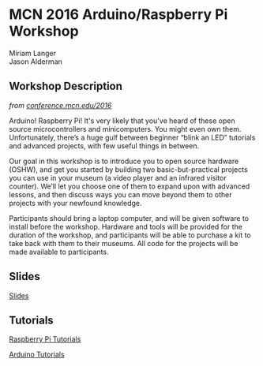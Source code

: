 # MCN 2016 Arduino/Raspberry Pi Workshop

Miriam Langer   
Jason Alderman 

## Workshop Description

_from [conference.mcn.edu/2016](https://conference.mcn.edu/2016/profile.cfm?profile_name=session&master_key=880FF14A-FDC1-2E77-BC15-F05A7082788F&page_key=AD2CAECE-E55C-4B47-9116-F9CB5C96B5DD&xtemplate&userLGNKEY=0)_

Arduino! Raspberry Pi! It's very likely that you've heard of these open source 
microcontrollers and minicomputers. You might even own them. Unfortunately, 
there’s a huge gulf between beginner “blink an LED” tutorials and advanced 
projects, with few useful things in between. 

Our goal in this workshop is to introduce you to open source hardware (OSHW), 
and get you started by building two basic-but-practical projects you can use 
in your museum (a video player and an infrared visitor counter). We’ll let 
you choose one of them to expand upon with advanced lessons, and then discuss 
ways you can move beyond them to other projects with your newfound knowledge. 

Participants should bring a laptop computer, and will be given software to 
install before the workshop. Hardware and tools will be provided for the 
duration of the workshop, and participants will be able to purchase a kit 
to take back with them to their museums. All code for the projects will be 
made available to participants.

## Slides
[Slides](#)

## Tutorials

[Raspberry Pi Tutorials](./raspberrypi)

[Arduino Tutorials](./arduino)
